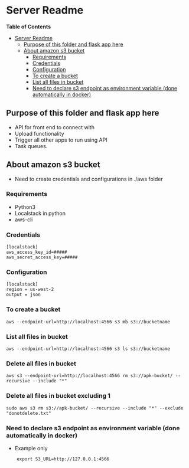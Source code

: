 # Server Readme

<!-- markdown-toc start - Don't edit this section. Run M-x markdown-toc-refresh-toc -->
**Table of Contents**

- [Server Readme](#server-readme)
    - [Purpose of this folder and flask app here](#purpose-of-this-folder-and-flask-app-here)
    - [About amazon s3 bucket](#about-amazon-s3-bucket)
        - [Requirements](#requirements)
        - [Credentials](#credentials)
        - [Configuration](#configuration)
        - [To create a bucket](#to-create-a-bucket)
        - [List all files in bucket](#list-all-files-in-bucket)
        - [Need to declare s3 endpoint as environment variable (done automatically in docker)](#need-to-declare-s3-endpoint-as-environment-variable-done-automatically-in-docker)

<!-- markdown-toc end -->

## Purpose of this folder and flask app here
* API for front end to connect with
* Upload functionality
* Trigger all other apps to run using API
* Task queues.

## About amazon s3 bucket

* Need to create credentials and configurations in ./aws folder

### Requirements
* Python3
* Localstack in python
* aws-cli


### Credentials
```
[localstack]
aws_access_key_id=#####
aws_secret_access_key=#####
```

### Configuration

```
[localstack]
region = us-west-2
output = json
```

### To create a bucket

```shell
aws --endpoint-url=http://localhost:4566 s3 mb s3://bucketname
```

### List all files in bucket

```shell
aws --endpoint-url=http://localhost:4566 s3 ls s3://bucketname
```

### Delete all files in bucket
```
aws s3 --endpoint-url=http://localhost:4566 rm s3://apk-bucket/ --recursive --include "*"
```

### Delete all files in bucket excluding 1
```
sudo aws s3 rm s3://apk-bucket/ --recursive --include "*" --exclude "donotdelete.txt"
```

### Need to declare s3 endpoint as environment variable (done automatically in docker)


* Example only
```shell
    export S3_URL=http://127.0.0.1:4566
```
